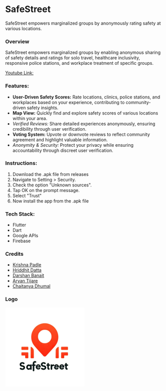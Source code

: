 # SafeStreet

SafeStreet empowers marginalized groups by anonymously rating safety at various locations.

### Overview

SafeStreet empowers marginalized groups by enabling anonymous sharing of safety details and ratings for solo travel, healthcare inclusivity, responsive police stations, and workplace treatment of specific groups.

[Youtube Link: ](https://youtu.be/AfTe1grTLxk)

### Features:

-  **User-Driven Safety Scores:** Rate locations, clinics, police stations, and workplaces based on your experience, contributing to community-driven safety insights.
- **Map View:** Quickly find and explore safety scores of various locations within your area.
- *Verified Reviews:* Share detailed experiences anonymously, ensuring credibility through user verification.
- **Voting System:** Upvote or downvote reviews to reflect community agreement and highlight valuable information.
- *Anonymity & Security:* Protect your privacy while ensuring accountability through discreet user verification.

### Instructions:

1. Download the .apk file from  releases
2.  Navigate to Setting > Security.
3. Check the option "Unknown sources".
4. Tap OK on the prompt message.
5. Select "Trust"
6. Now install the app from the .apk file


### Tech Stack:

- Flutter
- Dart
- Google APIs
- Firebase  

### Credits

- [Krishna Padle](https://github.com/KrishnaPalde)
- [Hriddhit Datta](https://github.com/Junos16)
- [Darshan Banait](https://github.com/DarshanBanait)
- [Aryan Tijare](https://github.com/AryanTijare)
- [Chaitanya Dhumal](https://github.com/Chaitanya920)


### Logo

<img src="WhatsApp Image 2024-02-03 at 00.29.31_61373a96.jpg" alt="SafeStreet" width="50%">